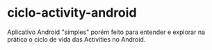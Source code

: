 # ciclo-activity-android
Aplicativo Android "simples" porém feito para entender e explorar na prática o ciclo de vida das Activities no Android.
